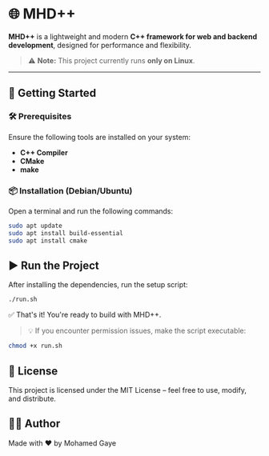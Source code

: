 # 🌐 MHD++

**MHD++** is a lightweight and modern **C++ framework for web and backend development**, designed for performance and flexibility.

> ⚠️ **Note:** This project currently runs **only on Linux**.

---

## 🚀 Getting Started

### 🛠 Prerequisites

Ensure the following tools are installed on your system:

- **C++ Compiler**
- **CMake**
- **make**

### 📦 Installation (Debian/Ubuntu)

Open a terminal and run the following commands:

```bash
sudo apt update
sudo apt install build-essential
sudo apt install cmake
```

## ▶️ Run the Project

After installing the dependencies, run the setup script:

```bash
./run.sh
```

✅ That's it! You're ready to build with MHD++.

> 💡 If you encounter permission issues, make the script executable:

```bash
chmod +x run.sh
```

## 📄 License

This project is licensed under the MIT License – feel free to use, modify, and distribute.

## 👨‍💻 Author
Made with ❤️ by Mohamed Gaye


